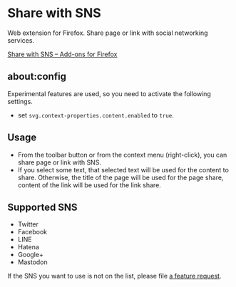 # Share with SNS

Web extension for Firefox.
Share page or link with social networking services.

[Share with SNS – Add-ons for Firefox](https://addons.mozilla.org/firefox/addon/share-with-sns/ "Share with SNS – Add-ons for Firefox")

## about:config

Experimental features are used, so you need to activate the following settings.

* set `svg.context-properties.content.enabled` to `true`.

## Usage

* From the toolbar button or from the context menu (right-click), you can share page or link with SNS.
* If you select some text, that selected text will be used for the content to share.
  Otherwise, the title of the page will be used for the page share, content of the link will be used for the link share.

## Supported SNS

* Twitter
* Facebook
* LINE
* Hatena
* Google+
* Mastodon

If the SNS you want to use is not on the list, please file [a feature request](https://github.com/asamuzaK/shareSNS/issues "Issues · asamuzaK/shareSNS").
